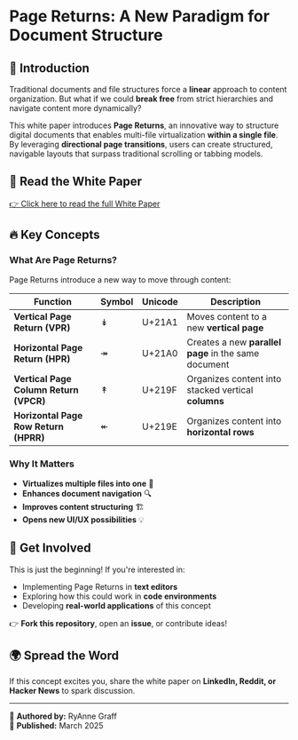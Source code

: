 # Page Returns: A New Paradigm for Document Structure

## 🚀 Introduction
Traditional documents and file structures force a **linear** approach to content organization. But what if we could **break free** from strict hierarchies and navigate content more dynamically?

This white paper introduces **Page Returns**, an innovative way to structure digital documents that enables multi-file virtualization **within a single file**. By leveraging **directional page transitions**, users can create structured, navigable layouts that surpass traditional scrolling or tabbing models.

## 📄 Read the White Paper
[👉 Click here to read the full White Paper](page-returns.html)

## 🔥 Key Concepts
### **What Are Page Returns?**
Page Returns introduce a new way to move through content:

| Function | Symbol | Unicode | Description |
|----------|--------|---------|-------------|
| **Vertical Page Return (VPR)** | ↡ | U+21A1 | Moves content to a new **vertical page** |
| **Horizontal Page Return (HPR)** | ↠ | U+21A0 | Creates a new **parallel page** in the same document |
| **Vertical Page Column Return (VPCR)** | ↟ | U+219F | Organizes content into stacked vertical **columns** |
| **Horizontal Page Row Return (HPRR)** | ↞ | U+219E | Organizes content into **horizontal rows** |

### **Why It Matters**
- **Virtualizes multiple files into one** 📁
- **Enhances document navigation** 🔍
- **Improves content structuring** 🏗️
- **Opens new UI/UX possibilities** 💡

## 🚀 Get Involved
This is just the beginning! If you're interested in:
- Implementing Page Returns in **text editors**
- Exploring how this could work in **code environments**
- Developing **real-world applications** of this concept

👉 **Fork this repository**, open an **issue**, or contribute ideas!

## 🌍 Spread the Word
If this concept excites you, share the white paper on **LinkedIn, Reddit, or Hacker News** to spark discussion.

---

📜 **Authored by:** RyAnne Graff  
📅 **Published:** March 2025
